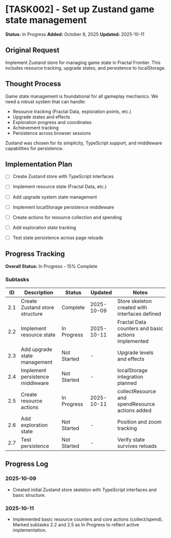 # [TASK002] - Set up Zustand game state management

**Status:** In Progress
**Added:** October 8, 2025
**Updated:** 2025-10-11

## Original Request

Implement Zustand store for managing game state in Fractal Frontier. This includes resource tracking, upgrade states, and persistence to localStorage.

## Thought Process

Game state management is foundational for all gameplay mechanics. We need a robust system that can handle:

- Resource tracking (Fractal Data, exploration points, etc.)
- Upgrade states and effects
- Exploration progress and coordinates
- Achievement tracking
- Persistence across browser sessions

Zustand was chosen for its simplicity, TypeScript support, and middleware capabilities for persistence.

## Implementation Plan

- [ ] Create Zustand store with TypeScript interfaces
- [ ] Implement resource state (Fractal Data, etc.)
- [ ] Add upgrade system state management
- [ ] Implement localStorage persistence middleware
- [ ] Create actions for resource collection and spending
- [ ] Add exploration state tracking
- [ ] Test state persistence across page reloads


## Progress Tracking

**Overall Status:** In Progress - 15% Complete

### Subtasks

| ID  | Description           | Status                                     | Updated | Notes                |
| --- | --------------------- | ------------------------------------------ | ------- | -------------------- |
| 2.1 | Create Zustand store structure | Complete | 2025-10-09 | Store skeleton created with interfaces defined |
| 2.2 | Implement resource state | In Progress | 2025-10-11 | Fractal Data counters and basic actions implemented |
| 2.3 | Add upgrade state management | Not Started | - | Upgrade levels and effects |
| 2.4 | Implement persistence middleware | Not Started | - | localStorage integration planned |
| 2.5 | Create resource actions | In Progress | 2025-10-11 | collectResource and spendResource actions added |
| 2.6 | Add exploration state | Not Started | - | Position and zoom tracking |
| 2.7 | Test persistence | Not Started | - | Verify state survives reloads |

## Progress Log

### 2025-10-09

- Created initial Zustand store skeleton with TypeScript interfaces and basic structure.

### 2025-10-11

- Implemented basic resource counters and core actions (collect/spend). Marked subtasks 2.2 and 2.5 as In Progress to reflect active implementation.
